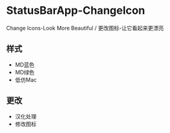 # StatusBarApp-ChangeIcon
Change Icons-Look More Beautiful / 更改图标-让它看起来更漂亮

## 样式

* MD蓝色
* MD绿色
* 低仿Mac

## 更改

* 汉化处理
* 修改图标
